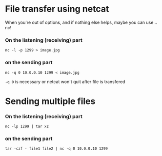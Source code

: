 # File transfer using netcat

When you're out of options, and if nothing else helps, maybe you can use .. nc!

### On the listening (receiving) part

```
nc -l -p 1299 > image.jpg

```

### on the sending part 

```
nc -q 0 10.0.0.10 1299 < image.jpg

```

`-q 0` is necessary or netcat won't quit after file is transfered

# Sending multiple files

### On the listening (receiving) part

```
nc -lp 1299 | tar xz

```

### on the sending part

```
tar -czf - file1 file2 | nc -q 0 10.0.0.10 1299

```


